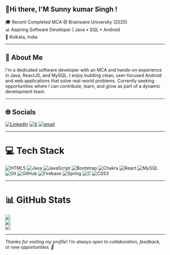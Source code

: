 ## 👋Hi there, I'M Sunny kumar Singh !
🎓 Recent Completed MCA @ Brainware University (2025)  
📊 Aspiring Software Developer | Java • SQL • Android <br>
📍 Kolkata, India


---


## 🚀 About Me 
I'm a dedicated software developer with an MCA and hands-on experience in Java, ReactJS, and MySQL. I enjoy building clean, user-focused Android and web applications that solve real-world problems. Currently seeking opportunities where I can contribute, learn, and grow as part of a dynamic development team.


---


## 🌐 Socials
[![LinkedIn](https://img.shields.io/badge/LinkedIn-%230077B5.svg?logo=linkedin&logoColor=white)](https://linkedin.com/in/https://www.linkedin.com/in/sunnykumarsingh045/) [![X](https://img.shields.io/badge/X-black.svg?logo=X&logoColor=white)](https://x.com/https://x.com/justsunnyyyyy) [![email](https://img.shields.io/badge/Email-D14836?logo=gmail&logoColor=white)](mailto:sunnykumarsingh045@gmail.com) 


---


# 💻 Tech Stack
![HTML5](https://img.shields.io/badge/html5-%23E34F26.svg?style=for-the-badge&logo=html5&logoColor=white) ![Java](https://img.shields.io/badge/java-%23ED8B00.svg?style=for-the-badge&logo=openjdk&logoColor=white) ![JavaScript](https://img.shields.io/badge/javascript-%23323330.svg?style=for-the-badge&logo=javascript&logoColor=%23F7DF1E) ![Bootstrap](https://img.shields.io/badge/bootstrap-%238511FA.svg?style=for-the-badge&logo=bootstrap&logoColor=white) ![Chakra](https://img.shields.io/badge/chakra-%234ED1C5.svg?style=for-the-badge&logo=chakraui&logoColor=white) ![React](https://img.shields.io/badge/react-%2320232a.svg?style=for-the-badge&logo=react&logoColor=%2361DAFB) ![MySQL](https://img.shields.io/badge/mysql-4479A1.svg?style=for-the-badge&logo=mysql&logoColor=white) ![Git](https://img.shields.io/badge/git-%23F05033.svg?style=for-the-badge&logo=git&logoColor=white) ![GitHub](https://img.shields.io/badge/github-%23121011.svg?style=for-the-badge&logo=github&logoColor=white) ![Firebase](https://img.shields.io/badge/firebase-a08021?style=for-the-badge&logo=firebase&logoColor=ffcd34) ![Spring](https://img.shields.io/badge/spring-%236DB33F.svg?style=for-the-badge&logo=spring&logoColor=white) ![C](https://img.shields.io/badge/c-%2300599C.svg?style=for-the-badge&logo=c&logoColor=white) ![CSS3](https://img.shields.io/badge/css3-%231572B6.svg?style=for-the-badge&logo=css3&logoColor=white)


---


# 📊 GitHub Stats
![](https://github-readme-stats.vercel.app/api?username=sunnykumar-singh&theme=merko&hide_border=false&include_all_commits=false&count_private=false)<br/>
![](https://nirzak-streak-stats.vercel.app/?user=sunnykumar-singh&theme=merko&hide_border=false)<br/>
![](https://github-readme-stats.vercel.app/api/top-langs/?username=sunnykumar-singh&theme=merko&hide_border=false&include_all_commits=false&count_private=false&layout=compact)


---


*Thanks for visiting my profile! I'm always open to collaboration, feedback, or new opportunities. 🚀*
<!--[![](https://visitcount.itsvg.in/api?id=sunnykumar-singh&icon=1&color=1)](https://visitcount.itsvg.in) -->

<!-- Proudly created with GPRM ( https://gprm.itsvg.in ) -->





